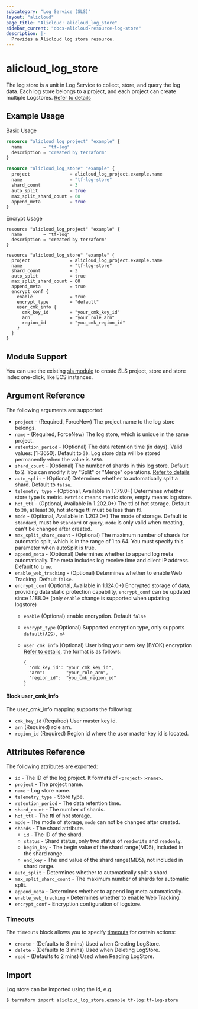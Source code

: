 ```yaml
---
subcategory: "Log Service (SLS)"
layout: "alicloud"
page_title: "Alicloud: alicloud_log_store"
sidebar_current: "docs-alicloud-resource-log-store"
description: |-
  Provides a Alicloud log store resource.
---
```


# alicloud\_log\_store

The log store is a unit in Log Service to collect, store, and query the log data. Each log store belongs to a project,
and each project can create multiple Logstores. [Refer to details](https://www.alibabacloud.com/help/doc-detail/48874.htm)

## Example Usage

Basic Usage

```terraform
resource "alicloud_log_project" "example" {
  name        = "tf-log"
  description = "created by terraform"
}

resource "alicloud_log_store" "example" {
  project               = alicloud_log_project.example.name
  name                  = "tf-log-store"
  shard_count           = 3
  auto_split            = true
  max_split_shard_count = 60
  append_meta           = true
}
```
Encrypt Usage
```
resource "alicloud_log_project" "example" {
  name        = "tf-log"
  description = "created by terraform"
}

resource "alicloud_log_store" "example" {
  project               = alicloud_log_project.example.name
  name                  = "tf-log-store"
  shard_count           = 3
  auto_split            = true
  max_split_shard_count = 60
  append_meta           = true
  encrypt_conf {
    enable              = true
    encrypt_type        = "default"
    user_cmk_info {
      cmk_key_id        = "your_cmk_key_id"
      arn               = "your_role_arn"
      region_id         = "you_cmk_region_id"
    }
  }
}
```

## Module Support

You can use the existing [sls module](https://registry.terraform.io/modules/terraform-alicloud-modules/sls/alicloud) 
to create SLS project, store and store index one-click, like ECS instances.

## Argument Reference

The following arguments are supported:

* `project` - (Required, ForceNew) The project name to the log store belongs.
* `name` - (Required, ForceNew) The log store, which is unique in the same project.
* `retention_period` - (Optional) The data retention time (in days). Valid values: [1-3650]. Default to `30`. Log store data will be stored permanently when the value is `3650`.
* `shard_count` - (Optional) The number of shards in this log store. Default to 2. You can modify it by "Split" or "Merge" operations. [Refer to details](https://www.alibabacloud.com/help/doc-detail/28976.htm)
* `auto_split` - (Optional) Determines whether to automatically split a shard. Default to `false`.
* `telemetry_type` - (Optional, Available in 1.179.0+) Determines whether store type is metric. `Metrics` means metric store, empty means log store.
* `hot_ttl` - (Optional, Available in 1.202.0+) The ttl of hot storage. Default to `30`, at least `30`, hot storage ttl must be less than ttl.
* `mode` - (Optional, Available in 1.202.0+) The mode of storage. Default to `standard`, must be `standard` or `query`, `mode` is only valid when creating, can't be changed after created.
* `max_split_shard_count` - (Optional) The maximum number of shards for automatic split, which is in the range of 1 to 64. You must specify this parameter when autoSplit is true.
* `append_meta` - (Optional) Determines whether to append log meta automatically. The meta includes log receive time and client IP address. Default to `true`.
* `enable_web_tracking` - (Optional) Determines whether to enable Web Tracking. Default `false`.
* `encrypt_conf` (Optional, Available in 1.124.0+) Encrypted storage of data, providing data static protection capability, `encrypt_conf` can be updated since 1.188.0+ (only `enable` change is supported when updating logstore)
  * `enable` (Optional) enable encryption. Default `false`
  * `encrypt_type` (Optional) Supported encryption type, only supports `default(AES)`,` m4`
  * `user_cmk_info` (Optional) User bring your own key (BYOK) encryption [Refer to details](https://www.alibabacloud.com/help/zh/doc-detail/187853.htm), the format is as follows:
    
    ```
    {
      "cmk_key_id": "your_cmk_key_id",
      "arn":        "your_role_arn",
      "region_id":  "you_cmk_region_id"
    }
    ```
#### Block user_cmk_info
The user_cmk_info mapping supports the following:

* `cmk_key_id` (Required) User master key id.
* `arn` (Required) role arn.
* `region_id` (Required) Region id where the  user master key id is located.

## Attributes Reference

The following attributes are exported:

* `id` - The ID of the log project. It formats of `<project>:<name>`.
* `project` - The project name.
* `name` - Log store name.
* `telemetry_type` - Store type.
* `retention_period` - The data retention time.
* `shard_count` - The number of shards.
* `hot_ttl` - The ttl of hot storage.
* `mode` - The mode of storage, `mode` can not be changed after created.
* `shards` - The shard attribute.
  * `id` - The ID of the shard.
  * `status` - Shard status, only two status of `readwrite` and `readonly`.
  * `begin_key` - The begin value of the shard range(MD5), included in the shard range.
  * `end_key` - The end value of the shard range(MD5), not included in shard range.
* `auto_split` - Determines whether to automatically split a shard.
* `max_split_shard_count` - The maximum number of shards for automatic split.
* `append_meta` - Determines whether to append log meta automatically.
* `enable_web_tracking` - Determines whether to enable Web Tracking.
* `encrypt_conf` - Encryption configuration of logstore.

### Timeouts

The `timeouts` block allows you to specify [timeouts](https://www.terraform.io/docs/configuration-0-11/resources.html#timeouts) for certain actions:

* `create`  - (Defaults to 3 mins) Used when Creating LogStore. 
* `delete`  - (Defaults to 3 mins) Used when Deleting LogStore.
* `read`    - (Defaults to 2 mins) Used when Reading LogStore.

## Import

Log store can be imported using the id, e.g.

```shell
$ terraform import alicloud_log_store.example tf-log:tf-log-store
```
